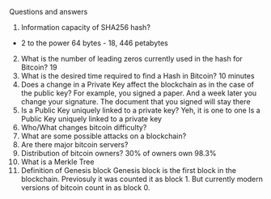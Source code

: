 Questions and answers
1) Information capacity of SHA256 hash? 
- 2 to the power 64 bytes - 18, 446 petabytes 
2) What is the number of leading zeros currently used in the hash for Bitcoin?
	19 
3) What is the desired time required to find a Hash in Bitcoin?
	10 minutes 
4) Does a change in a Private Key affect the blockchain as in the case of the public key?
  For example, you signed a paper. And a week later you change your signature. The document that you signed will stay there  
5) Is a Public Key uniquely linked to a private key?
  Yeh, it is one to one Is a Public Key uniquely linked to a private key
6) Who/What changes bitcoin difficulty? 
7) What are some possible attacks on a blockchain? 
8) Are there major bitcoin servers? 
9) Distribution of bitcoin owners? 
  30% of owners own 98.3%  
10) What is a Merkle Tree
11) Definition of Genesis block 
	Genesis block is the first block in the blockchain. Previosuly it was counted it as block 1. But currently modern versions of bitcoin count in as block 0. 


